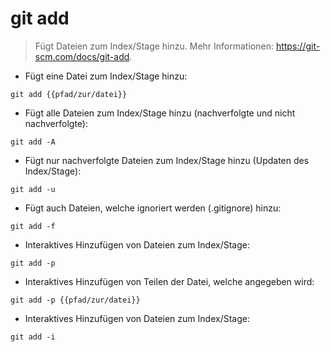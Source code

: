 # git add

> Fügt Dateien zum Index/Stage hinzu.
> Mehr Informationen: <https://git-scm.com/docs/git-add>.

- Fügt eine Datei zum Index/Stage hinzu:

`git add {{pfad/zur/datei}}`

- Fügt alle Dateien zum Index/Stage hinzu (nachverfolgte und nicht nachverfolgte):

`git add -A`

- Fügt nur nachverfolgte Dateien zum Index/Stage hinzu (Updaten des Index/Stage):

`git add -u`

- Fügt auch Dateien, welche ignoriert werden (.gitignore) hinzu:

`git add -f`

- Interaktives Hinzufügen von Dateien zum Index/Stage:

`git add -p`

- Interaktives Hinzufügen von Teilen der Datei, welche angegeben wird:

`git add -p {{pfad/zur/datei}}`

- Interaktives Hinzufügen von Dateien zum Index/Stage:

`git add -i`
